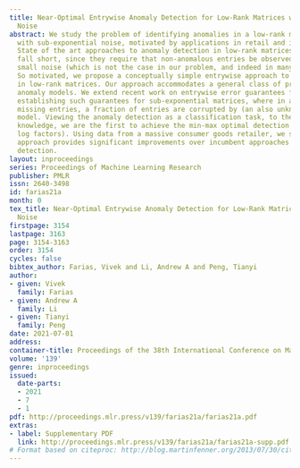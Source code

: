 ```yaml
---
title: Near-Optimal Entrywise Anomaly Detection for Low-Rank Matrices with Sub-Exponential
  Noise
abstract: We study the problem of identifying anomalies in a low-rank matrix observed
  with sub-exponential noise, motivated by applications in retail and inventory management.
  State of the art approaches to anomaly detection in low-rank matrices apparently
  fall short, since they require that non-anomalous entries be observed with vanishingly
  small noise (which is not the case in our problem, and indeed in many applications).
  So motivated, we propose a conceptually simple entrywise approach to anomaly detection
  in low-rank matrices. Our approach accommodates a general class of probabilistic
  anomaly models. We extend recent work on entrywise error guarantees for matrix completion,
  establishing such guarantees for sub-exponential matrices, where in addition to
  missing entries, a fraction of entries are corrupted by (an also unknown) anomaly
  model. Viewing the anomaly detection as a classification task, to the best of our
  knowledge, we are the first to achieve the min-max optimal detection rate (up to
  log factors). Using data from a massive consumer goods retailer, we show that our
  approach provides significant improvements over incumbent approaches to anomaly
  detection.
layout: inproceedings
series: Proceedings of Machine Learning Research
publisher: PMLR
issn: 2640-3498
id: farias21a
month: 0
tex_title: Near-Optimal Entrywise Anomaly Detection for Low-Rank Matrices with Sub-Exponential
  Noise
firstpage: 3154
lastpage: 3163
page: 3154-3163
order: 3154
cycles: false
bibtex_author: Farias, Vivek and Li, Andrew A and Peng, Tianyi
author:
- given: Vivek
  family: Farias
- given: Andrew A
  family: Li
- given: Tianyi
  family: Peng
date: 2021-07-01
address:
container-title: Proceedings of the 38th International Conference on Machine Learning
volume: '139'
genre: inproceedings
issued:
  date-parts:
  - 2021
  - 7
  - 1
pdf: http://proceedings.mlr.press/v139/farias21a/farias21a.pdf
extras:
- label: Supplementary PDF
  link: http://proceedings.mlr.press/v139/farias21a/farias21a-supp.pdf
# Format based on citeproc: http://blog.martinfenner.org/2013/07/30/citeproc-yaml-for-bibliographies/
---
```

